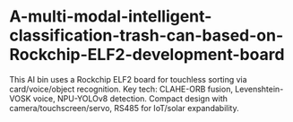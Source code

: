 # A-multi-modal-intelligent-classification-trash-can-based-on-Rockchip-ELF2-development-board
This AI bin uses a Rockchip ELF2 board for touchless sorting via card/voice/object recognition. Key tech: CLAHE-ORB fusion, Levenshtein-VOSK voice, NPU-YOLOv8 detection. Compact design with camera/touchscreen/servo, RS485 for IoT/solar expandability.
